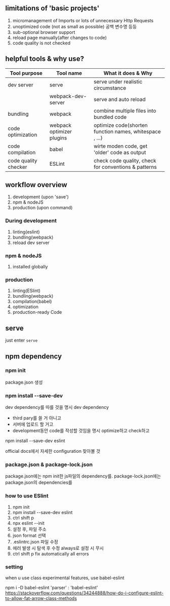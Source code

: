 
## limitations of 'basic projects'

1. micromanagement of Imports or lots of unnecessary Http Requests
2. unoptimized code (not as small as possible) 공백 변수명 등등
3. sub-optional browser support
4. reload page manually(after changes to code)
5. code quality is not checked

## helpful tools & why use?

| Tool purpose         | Tool name                 | What it does & Why                                      |
| -------------------- | ------------------------- | ------------------------------------------------------- |
| dev server           | serve                     | serve under realistic circumstance                      |
|                      | webpack-dev-server        | serve and auto reload                                   |
| bundling             | webpack                   | combine multiple files into bundled code                |
| code optimization    | webpack optimizer plugins | optimize code(shorten function names, whitespace , ...) |
| code compilation     | babel                     | wirte moden code, get 'older' code as output            |
| code quality checker | ESLint                    | check code quality, check for conventions & patterns    |

## workflow overview

1. development (upon 'save')
2. npm & nodeJS
3. production (upon command)
   
### During development
1. linting(eslint)
2. bundling(webpack)
3. reload dev server

### npm & nodeJS
1. installed globally

### production
1. linting(ESlint)
2. bundling(webpack)
3. compilation(babel)
4. optimization
5. production-ready Code

## serve
just enter `serve`

## npm dependency

### npm init
package.json 생성

### npm install --save-dev
dev dependency를 따를 것을 명시
dev dependency
- third pary를 쓸 거 아니고
- 서버에 업로드 할 거고
- development동안 code를 작성할 것임을 명시 optimize하고 check하고

npm install --save-dev eslint

official docs에서 자세한 configuration 찾아볼 것
  
### package.json & package-lock.json

package.json에는 npm init한 js파일의 dependency를.
package-lock.json에는 package.json의 dependencies를

### how to use ESlint

1. npm init 
2. npm install --save-dev eslint
3. ctrl shift p
4. npx eslint --init
5. 설정 후, 파일 주소
6. json format 선택
7. .eslintrc.json 파일 수정
8. 에러 발생 시 탐색 후 수정 always로 설정 시 무시
9. ctrl shift p fix automatically all errors


### setting

when u use class experimental features, use babel-eslint

npm i -D babel-eslint
'parser' : 'babel-eslint'
https://stackoverflow.com/questions/34244888/how-do-i-configure-eslint-to-allow-fat-arrow-class-methods
